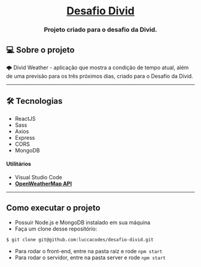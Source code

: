 <h1 align="center">
  <a href="https://github.com/luccacodes/desafio-divid" alt="site do Mentorama"> Desafio Divid </a>
</h1>

<h3 align="center">
  Projeto criado para o desafio da Divid.
</h3>

## 💻 Sobre o projeto

🌩️ Divid Weather - aplicação que mostra a condição de tempo atual, além de uma previsão para os três próximos dias, criado para o Desafio da Divid.

---

## 🛠 Tecnologias

-   ReactJS
-   Sass
-   Axios
-   Express
-   CORS
-   MongoDB

#### **Utilitários**

-   Visual Studio Code
-   **[OpenWeatherMap API](https://openweathermap.org/api)**

---

## Como executar o projeto
-   Possuir Node.js e MongoDB instalado em sua máquina
-   Faça um clone desse repositório:
``` bash
$ git clone git@github.com:luccacodes/desafio-divid.git
```
-   Para rodar o front-end, entre na pasta raiz e rode ```npm start```
-   Para rodar o servidor, entre na pasta server e rode ```npm start```
